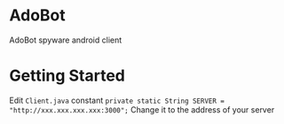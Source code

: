 # AdoBot
AdoBot spyware android client

# Getting Started

Edit `Client.java` constant `private static String SERVER = "http://xxx.xxx.xxx.xxx:3000";`
Change it to the address of your server
